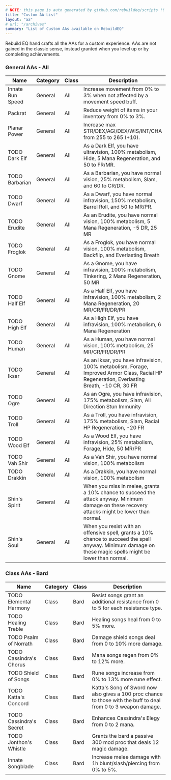 ```yaml
---
# NOTE: this page is auto generated by github.com/rebuildeq/scripts !!
title: "Custom AA List"
layout: "aa"
# url: "/archives"
summary: "List of Custom AAs available on RebuildEQ"
---
```


Rebuild EQ hand crafts all the AAs for a custom experience. AAs are not gained in the classic sense, instead granted when you level up or by completing achievements.

### General AAs - All

Name|Category|Class|Description
----|--------|-----|-----------
Innate Run Speed|General|All|Increase movement from 0% to 3% when not affected by a movement speed buff.
Packrat|General|All|Reduce weight of items in your inventory from 0% to 3%.
Planar Power|General|All|Increase max STR/DEX/AGI/DEX/WIS/INT/CHA from 255 to 265 (+10).
TODO Dark Elf|General|All|As a Dark Elf, you have ultravision, 100% metabolism, Hide, 5 Mana Regeneration, and 50 to FR/MR.
TODO Barbarian|General|All|As a Barbarian, you have normal vision, 25% metabolism, Slam, and 60 to CR/DR.
TODO Dwarf|General|All|As a Dwarf, you have normal infravision, 150% metabolism, Barrel Roll, and 50 to MR/PR.
TODO Erudite|General|All|As an Erudite, you have normal vision, 100% metabolism, 5 Mana Regeneration, -5 DR, 25 MR
TODO Froglok|General|All|As a Froglok, you have normal vision, 100% metabolism, Backflip, and Everlasting Breath
TODO Gnome|General|All|As a Gnome, you have infravision, 100% metabolism, Tinkering, 2 Mana Regeneration, 50 MR
TODO Half Elf|General|All|As a Half Elf, you have infravision, 100% metabolism, 2 Mana Regeneration, 20 MR/CR/FR/DR/PR
TODO High Elf|General|All|As a High Elf, you have infravision, 100% metabolism, 6 Mana Regeneration
TODO Human|General|All|As a Human, you have normal vision, 100% metabolism, 25 MR/CR/FR/DR/PR
TODO Iksar|General|All|As an Iksar, you have infravision, 100% metabolism, Forage, Improved Armor Class, Racial HP Regeneration, Everlasting Breath, -10 CR, 30 FR
TODO Ogre|General|All|As an Ogre, you have infravision, 175% metabolism, Slam, All Direction Stun Immunity
TODO Troll|General|All|As a Troll, you have infravision, 175% metabolism, Slam, Racial HP Regeneration, -20 FR
TODO Wood Elf|General|All|As a Wood Elf, you have infravision, 25% metabolism, Forage, Hide, 50 MR/PR
TODO Vah Shir|General|All|As a Vah Shir, you have normal vision, 100% metabolism
TODO Drakkin|General|All|As a Drakkin, you have normal vision, 100% metabolism
Shin's Spirit|General|All|When you miss in melee, grants a 10% chance to succeed the attack anyway. Minimum damage on these recovery attacks might be lower than normal.
Shin's Soul|General|All|When you resist with an offensive spell, grants a 10% chance to succeed the spell anyway. Minimum damage on these magic spells might be lower than normal.


### Class AAs - Bard

Name|Category|Class|Description
----|--------|-----|-----------
TODO Elemental Harmony|Class|Bard|Resist songs grant an additional resistance from 0 to 5 for each resistance type.
TODO Healing Treble|Class|Bard|Healing songs heal from 0 to 5% more.
TODO Psalm of Norrath|Class|Bard|Damage shield songs deal from 0 to 10% more damage.
TODO Cassindra's Chorus|Class|Bard|Mana songs regen from 0% to 12% more.
TODO Shield of Songs|Class|Bard|Rune songs increase from 0% to 13% more rune effect.
TODO Katta's Concord|Class|Bard|Katta's Song of Sword now also gives a 100 proc chance to those with the buff to deal from 0 to 3 weapon damage.
TODO Cassindra's Secret|Class|Bard|Enhances Cassindra\'s Elegy from 0 to 2 mana.
TODO Jonthon's Whistle|Class|Bard|Grants the bard a passive 300 mod proc that deals 12 magic damage.
Innate Songblade|Class|Bard|Increase melee damage with 1h blunt/slash/piercing from 0% to 5%.
